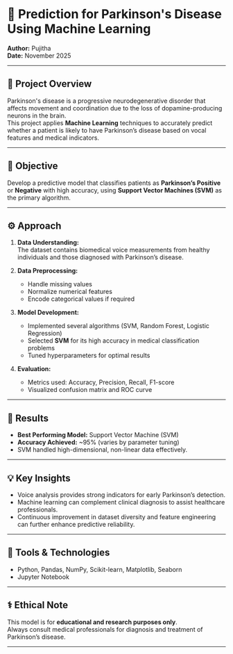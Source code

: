 # 🧠 Prediction for Parkinson's Disease  Using Machine Learning

**Author:** Pujitha  
**Date:** November 2025  

---

## 📘 Project Overview
Parkinson's disease is a progressive neurodegenerative disorder that affects movement and coordination due to the loss of dopamine-producing neurons in the brain.  
This project applies **Machine Learning** techniques to accurately predict whether a patient is likely to have Parkinson’s disease based on vocal features and medical indicators.

---

## 🎯 Objective
Develop a predictive model that classifies patients as **Parkinson’s Positive** or **Negative** with high accuracy, using **Support Vector Machines (SVM)** as the primary algorithm.

---

## ⚙️ Approach

1. **Data Understanding:**  
   The dataset contains biomedical voice measurements from healthy individuals and those diagnosed with Parkinson’s disease.

2. **Data Preprocessing:**  
   - Handle missing values  
   - Normalize numerical features  
   - Encode categorical values if required  

3. **Model Development:**  
   - Implemented several algorithms (SVM, Random Forest, Logistic Regression)  
   - Selected **SVM** for its high accuracy in medical classification problems  
   - Tuned hyperparameters for optimal results  

4. **Evaluation:**  
   - Metrics used: Accuracy, Precision, Recall, F1-score  
   - Visualized confusion matrix and ROC curve  

---

## 🧪 Results
- **Best Performing Model:** Support Vector Machine (SVM)  
- **Accuracy Achieved:** ~95% (varies by parameter tuning)  
- SVM handled high-dimensional, non-linear data effectively.  

---

## 💡 Key Insights
- Voice analysis provides strong indicators for early Parkinson’s detection.  
- Machine learning can complement clinical diagnosis to assist healthcare professionals.  
- Continuous improvement in dataset diversity and feature engineering can further enhance predictive reliability.  

---

## 🧰 Tools & Technologies
- Python, Pandas, NumPy, Scikit-learn, Matplotlib, Seaborn  
- Jupyter Notebook  

---

## ⚕️ Ethical Note
This model is for **educational and research purposes only**.  
Always consult medical professionals for diagnosis and treatment of Parkinson’s disease.

---


